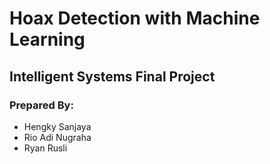 # Hoax Detection with Machine Learning
## Intelligent Systems Final Project
### Prepared By:
+ Hengky Sanjaya
+ Rio Adi Nugraha
+ Ryan Rusli
